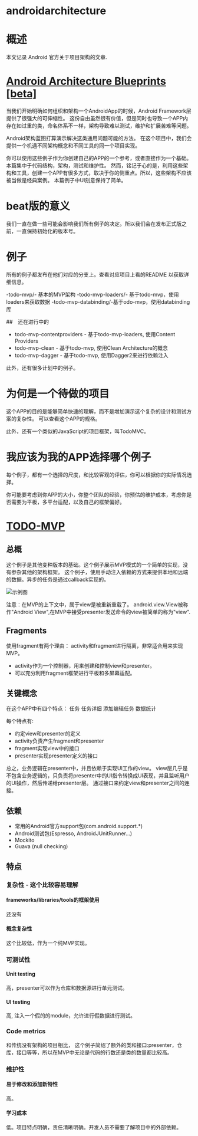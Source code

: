 # androidarchitecture


# 概述
本文记录 Android 官方关于项目架构的文章.

<!-- more -->

# [Android Architecture Blueprints [beta]](https://github.com/googlesamples/android-architecture)

当我们开始明确如何组织和架构一个AndroidApp的时候，Android Framework层提供了很强大的可伸缩性。
这份自由虽然很有价值，但是同时也导致一个APP内存在如过重的类，命名体系不一样，架构导致难以测试，维护和扩展苦难等问题。


Android架构蓝图打算演示解决这类通用问题可能的方法。
在这个项目中，我们会提供一个机遇不同架构概念和不同工具的同一个项目实现。


你可以使用这些例子作为你创建自己的APP的一个参考，或者直接作为一个基础。本篇集中于代码结构，架构，测试和维护性。
然而，铭记于心的是，利用这些架构和工具，创建一个APP有很多方式，取决于你的侧重点。所以，这些架构不应该被当做是经典案例。
本篇例子中UI刻意保持了简单。

# beat版的意义
我们一直在做一些可能会影响我们所有例子的决定。所以我们会在发布正式版之前，一直保持初始化的版本号。

# 例子
所有的例子都发布在他们对应的分支上。查看对应项目上看的README 以获取详细信息。

-todo-mvp/- 基本的MVP架构
-todo-mvp-loaders/- 基于todo-mvp，使用loaders来获取数据
-todo-mvp-databinding/-基于odo-mvp，使用databinding库

##　还在进行中的
- todo-mvp-contentproviders - 基于todo-mvp-loaders, 使用Content Providers
- todo-mvp-clean - 基于todo-mvp, 使用Clean Architecture的概念
- todo-mvp-dagger - 基于todo-mvp, 使用Dagger2来进行依赖注入

此外，还有很多计划中的例子。

# 为何是一个待做的项目
这个APP的目的是能够简单快速的理解，而不是增加演示这个复杂的设计和测试方案的复杂性。
可以查看这个APP的规格。

此外，还有一个类似的JavaScript的项目框架，叫TodoMVC。

# 我应该为我的APP选择哪个例子

每个例子，都有一个选择的尺度，和比较客观的评估，你可以根据你的实际情况选择。

你可能要考虑到你APP的大小，你整个团队的经验，你预估的维护成本，考虑你是否需要为平板，多平台适配，以及自己的框架偏好。



# [TODO-MVP](https://github.com/googlesamples/android-architecture/tree/todo-mvp/)

## 总概

这个例子是其他变种版本的基础。这个例子展示MVP模式的一个简单的实现，没有参杂其他的架构框架。
这个例子，使用手动注入依赖的方式来提供本地和远端的数据。异步的任务是通过callback实现的。

![示例图](https://github.com/googlesamples/android-architecture/wiki/images/mvp.png)

注意：在MVP的上下文中，属于view是被重新重载了。
android.view.View被称作"Android View",在MVP中接受presenter发送命令的view被简单的称为"view".

## Fragments

使用fragment有两个理由：
activity和fragment进行隔离，非常适合用来实现MVP。
- activity作为一个控制器，用来创建和控制view和presenter。
- 可以充分利用fragment框架进行平板和多屏幕适配。

## 关键概念

在这个APP中有四个特点：
任务
任务详细
添加编辑任务
数据统计

每个特点有:

- 约定view和presenter的定义
- activity负责产生fragment和presenter
- fragment实现view中的接口
- presenter实现presenter定义的接口

总之，业务逻辑在presenter中，并且依赖于实现UI工作的view。
view层几乎是不包含业务逻辑的，只负责将presenter中的UI指令转换成UI表现，并且监听用户的UI操作，然后传递给presenter层。
通过接口来约定view和presenter之间的连接。


## 依赖
- 常用的Android官方support包(com.android.support.*)
- Android测试包(Espresso, AndroidJUnitRunner…)
- Mockito
- Guava (null checking)

## 特点
### 复杂性 - 这个比较容易理解
#### frameworks/libraries/tools的框架使用

还没有

#### 概念复杂性
这个比较低，作为一个纯MVP实现。

### 可测试性
#### Unit testing

高，presenter可以作为仓库和数据源进行单元测试。

#### UI testing

高, 注入一个假的的module，允许进行假数据进行测试。

### Code metrics
和传统没有架构的项目相比，
这个例子简绍了额外的类和接口:presenter，仓库，接口等等，所以在MVP中无论是代码的行数还是类的数量都比较高。

### 维护性
#### 易于修改和添加新特性
高。
#### 学习成本
低。项目特点明确，责任清晰明确。开发人员不需要了解项目中的外部依赖。

